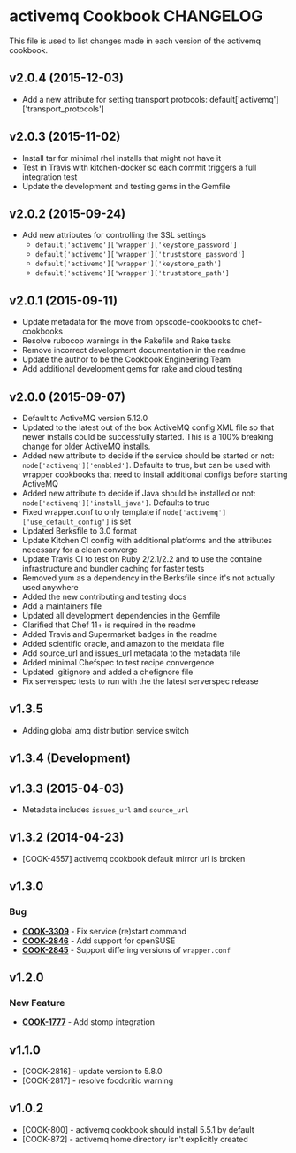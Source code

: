 # activemq Cookbook CHANGELOG
This file is used to list changes made in each version of the activemq cookbook.

## v2.0.4 (2015-12-03)
- Add a new attribute for setting transport protocols: default['activemq']['transport_protocols']

## v2.0.3 (2015-11-02)
- Install tar for minimal rhel installs that might not have it
- Test in Travis with kitchen-docker so each commit triggers a full integration test
- Update the development and testing gems in the Gemfile

## v2.0.2 (2015-09-24)
- Add new attributes for controlling the SSL settings
  - `default['activemq']['wrapper']['keystore_password']`
  - `default['activemq']['wrapper']['truststore_password']`
  - `default['activemq']['wrapper']['keystore_path']`
  - `default['activemq']['wrapper']['truststore_path']`

## v2.0.1 (2015-09-11)
- Update metadata for the move from opscode-cookbooks to chef-cookbooks
- Resolve rubocop warnings in the Rakefile and Rake tasks
- Remove incorrect development documentation in the readme
- Update the author to be the Cookbook Engineering Team
- Add additional development gems for rake and cloud testing

## v2.0.0 (2015-09-07)
- Default to ActiveMQ version 5.12.0
- Updated to the latest out of the box ActiveMQ config XML file so that newer installs could be successfully started.  This is a 100% breaking change for older ActiveMQ installs.
- Added new attribute to decide if the service should be started or not: `node['activemq']['enabled']`.  Defaults to true, but can be used with wrapper cookbooks that need to install additional configs before starting ActiveMQ
- Added new attribute to decide if Java should be installed or not: `node['activemq']['install_java']`.  Defaults to true
- Fixed wrapper.conf to only template if `node['activemq']['use_default_config']` is set
- Updated Berksfile to 3.0 format
- Update Kitchen CI config with additional platforms and the attributes necessary for a clean converge
- Update Travis CI to test on Ruby 2/2.1/2.2 and to use the containe infrastructure and bundler caching for faster tests
- Removed yum as a dependency in the Berksfile since it's not actually used anywhere
- Added the new contributing and testing docs
- Add a maintainers file
- Updated all development dependencies in the Gemfile
- Clarified that Chef 11+ is required in the readme
- Added Travis and Supermarket badges in the readme
- Added scientific oracle, and amazon to the metdata file
- Add source_url and issues_url metadata to the metadata file
- Added minimal Chefspec to test recipe convergence
- Updated .gitignore and added a chefignore file
- Fix serverspec tests to run with the the latest serverspec release

## v1.3.5
- Adding global amq distribution service switch

## v1.3.4 (Development)
## v1.3.3 (2015-04-03)
- Metadata includes `issues_url` and `source_url`

## v1.3.2 (2014-04-23)
- [COOK-4557] activemq cookbook default mirror url is broken

## v1.3.0
### Bug
- **[COOK-3309](https://tickets.opscode.com/browse/COOK-3309)** - Fix service (re)start command
- **[COOK-2846](https://tickets.opscode.com/browse/COOK-2846)** - Add support for openSUSE
- **[COOK-2845](https://tickets.opscode.com/browse/COOK-2845)** - Support differing versions of `wrapper.conf`

## v1.2.0
### New Feature
- **[COOK-1777](https://tickets.opscode.com/browse/COOK-1777)** - Add stomp integration

## v1.1.0
- [COOK-2816] - update version to 5.8.0
- [COOK-2817] - resolve foodcritic warning

## v1.0.2
- [COOK-800] - activemq cookbook should install 5.5.1 by default
- [COOK-872] - activemq home directory isn't explicitly created
